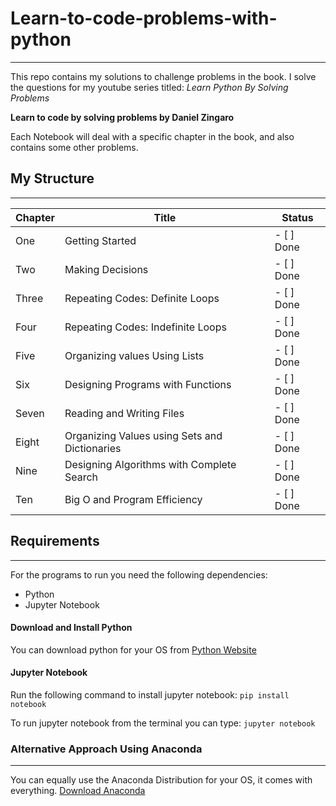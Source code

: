 # Learn-to-code-problems-with-python

---

This repo contains my solutions to challenge problems in the book. I solve the questions for my youtube series titled:
_Learn Python By Solving Problems_

**Learn to code by solving problems by Daniel Zingaro**

Each Notebook will deal with a specific chapter in the book, and also contains some other problems.

## My Structure

---

| Chapter | Title                                         | Status     |
| ------- | --------------------------------------------- | ---------- |
| One     | Getting Started                               | - [ ] Done |
| Two     | Making Decisions                              | - [ ] Done |
| Three   | Repeating Codes: Definite Loops               | - [ ] Done |
| Four    | Repeating Codes: Indefinite Loops             | - [ ] Done |
| Five    | Organizing values Using Lists                 | - [ ] Done |
| Six     | Designing Programs with Functions             | - [ ] Done |
| Seven   | Reading and Writing Files                     | - [ ] Done |
| Eight   | Organizing Values using Sets and Dictionaries | - [ ] Done |
| Nine    | Designing Algorithms with Complete Search     | - [ ] Done |
| Ten     | Big O and Program Efficiency                  | - [ ] Done |

## Requirements

---

For the programs to run you need the following dependencies:

- Python
- Jupyter Notebook

#### Download and Install Python

You can download python for your OS from [Python Website](https://www.python.org/downloads/)

#### Jupyter Notebook

Run the following command to install jupyter notebook:
`pip install notebook`

To run jupyter notebook from the terminal you can type:
`jupyter notebook`

### Alternative Approach Using Anaconda

---

You can equally use the Anaconda Distribution for your OS, it comes with everything.
[Download Anaconda](https://www.anaconda.com/products/distribution)
